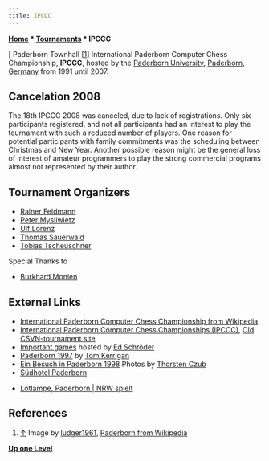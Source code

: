 ```yaml
---
title: IPCCC
---
```

**[Home](Home "Home") \* [Tournaments](Tournaments_and_Matches "Tournaments and Matches") \* IPCCC**



[ Paderborn Townhall <a id="cite-note-1" href="#cite-ref-1">[1]</a>
International Paderborn Computer Chess Championship, **IPCCC**, hosted by the [Paderborn University](Paderborn_University "Paderborn University"), [Paderborn](https://en.wikipedia.org/wiki/Paderborn), [Germany](https://en.wikipedia.org/wiki/Germany) from 1991 until 2007.



## Cancelation 2008


The 18th IPCCC 2008 was canceled, due to lack of registrations. Only six participants registered, and not all participants had an interest to play the tournament with such a reduced number of players. One reason for potential participants with family commitments was the scheduling between Christmas and New Year. Another possible reason might be the general loss of interest of amateur programmers to play the strong commercial programs almost not represented by their author.



## Tournament Organizers


* [Rainer Feldmann](Rainer_Feldmann "Rainer Feldmann")
* [Peter Mysliwietz](Peter_Mysliwietz "Peter Mysliwietz")
* [Ulf Lorenz](Ulf_Lorenz "Ulf Lorenz")
* [Thomas Sauerwald](index.php?title=Thomas_Sauerwald&action=edit&redlink=1 "Thomas Sauerwald (page does not exist)")
* [Tobias Tscheuschner](index.php?title=Tobias_Tscheuschner&action=edit&redlink=1 "Tobias Tscheuschner (page does not exist)")


Special Thanks to



* [Burkhard Monien](Burkhard_Monien "Burkhard Monien")


## External Links


* [International Paderborn Computer Chess Championship from Wikipedia](https://en.wikipedia.org/wiki/International_Paderborn_Computer_Chess_Championship)
* [International Paderborn Computer Chess Championships (IPCCC)](http://old.csvn.nl/pad_hist.html), [Old CSVN-tournament site](http://old.csvn.nl/)
* [Important games](http://www.top-5000.nl/pgn.htm) hosted by [Ed Schröder](Ed_Schroder "Ed Schroder")
* [Paderborn 1997](http://www.tckerrigan.com/Chess/Stobor/Paderborn/) by [Tom Kerrigan](Tom_Kerrigan "Tom Kerrigan")
* [Ein Besuch in Paderborn 1998](http://www.thorstenczub.de/Paderborn.html) Photos by [Thorsten Czub](Thorsten_Czub "Thorsten Czub")
* [Südhotel Paderborn](http://www.suedhotel.de/)


 [](http://www.suedhotel.de/) 
* [Lötlampe, Paderborn | NRW spielt](http://nrw-spielt.info/wordpress_alt/locations/loetlampe-paderborn/)


## References


1. <a id="cite-ref-1" href="#cite-note-1">↑</a> Image by [ludger1961](https://commons.wikimedia.org/wiki/User:Ludger1961), [Paderborn from Wikipedia](https://en.wikipedia.org/wiki/Paderborn)

**[Up one Level](Tournaments_and_Matches "Tournaments and Matches")**







 
